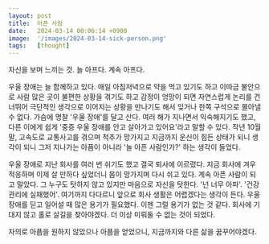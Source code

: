```yaml
---
layout: post
title:  아픈 사람
date:   2024-03-14 00:06:14 +0900
image:  '/images/2024-03-14-sick-person.png'
tags:   [thought]
---
```

자신을 보며 느끼는 것. 늘 아프다. 계속 아프다. 

우울 장애는 늘 함께하고 있다. 매일 아침저녁으로 약을 먹고 있기도 하고 이따금 불안으로 사람 많은 곳이 불편한 상황을 겪기도 하고 감정이 엉망이 되면 자연스럽게 논리를 건너뛰어 극단적인 생각으로 이어지는 상황을 만나기도 해서 잊거나 한쪽 구석으로 몰아낼 수 없다. 가슴에 명찰 '우울 장애'를 달고 산다. 여러 해가 지나면서 익숙해지기도 했고, 다른 이에게 쉽게 '중증 우울 장애를 안고 살아가고 있어요'라고 말할 수 있다. 작년 10월 말, 고속도로 교통사고를 겪으며 척추가 망가지고 지금까지 운신이 힘든 상태가 되니 생각이 되니 그저 지나가는 아픔이 아니라 '늘 아픈 사람인가?' 하는 생각이 들었다.

우울 장애로 지난 회사를 여러 번 쉬기도 했고 결국 퇴사에 이르렀다. 지금 회사에 겨우 적응하며 이제 살 만하다 싶었더니 몸이 망가지며 다시 쉬고 있다. 계속 아픈 사람이 되고 말았다. 그 누구도 탓하지 않고 있지만 마음으로 자신을 탓한다. '넌 너무 아파'. '건강 관리에 실패했어'. 여기까지 다다르니 앞으로 회사 생활은 어렵겠다는 생각이 든다. 우울 장애를 딛고 일어설 때 많은 용기가 필요했다. 이젠 그럴 용기가 없는 것 같다. 회사에 기대지 않고 홀로 살길을 찾아야겠다. 더 이상 미뤄둘 수 없는 것이 되었다.

자의로 아픔을 원하지 않았으나 아픔을 얻었으니, 지금까지와 다른 삶을 꿈꾸어야겠다.

